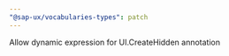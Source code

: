 ```yaml
---
"@sap-ux/vocabularies-types": patch
---
```


Allow dynamic expression for UI.CreateHidden annotation
